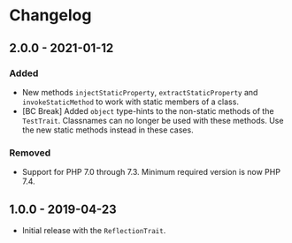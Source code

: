 # Changelog

## 2.0.0 - 2021-01-12

### Added

- New methods `injectStaticProperty`, `extractStaticProperty` and `invokeStaticMethod` to work with static members
  of a class.
- [BC Break] Added `object` type-hints to the non-static methods of the `TestTrait`. Classnames can no longer be used
  with these methods. Use the new static methods instead in these cases.

### Removed

- Support for PHP 7.0 through 7.3. Minimum required version is now PHP 7.4.

## 1.0.0 - 2019-04-23

- Initial release with the `ReflectionTrait`.
